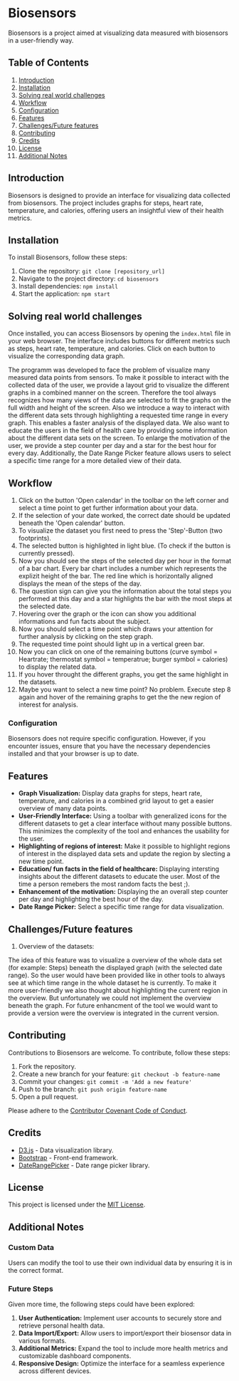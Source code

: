 # Biosensors

Biosensors is a project aimed at visualizing data measured with biosensors in a user-friendly way.

## Table of Contents

1. [Introduction](#introduction)
2. [Installation](#installation)
3. [Solving real world challenges](#Solving-real-world-challenges)
4. [Workflow](#Workflow)
5. [Configuration](#configuration)
6. [Features](#features)
7. [Challenges/Future features](#Challenges/Future-features)
8. [Contributing](#contributing)
9. [Credits](#credits)
10. [License](#license)
11. [Additional Notes](#additional-notes)

## Introduction

Biosensors is designed to provide an interface for visualizing data collected from biosensors. The project includes graphs for steps, heart rate, temperature, and calories, offering users an insightful view of their health metrics.

## Installation

To install Biosensors, follow these steps:

1. Clone the repository: `git clone [repository_url]`
2. Navigate to the project directory: `cd biosensors`
3. Install dependencies: `npm install`
4. Start the application: `npm start`

## Solving real world challenges

Once installed, you can access Biosensors by opening the `index.html` file in your web browser. The interface includes buttons for different metrics such as steps, heart rate, temperature, and calories. Click on each button to visualize the corresponding data graph.

The programm was developed to face the problem of visualize many measured data points from sensors. 
To make it possible to interact with the collected data of the user, we provide a layout grid to visualize the different graphs in a combined manner on the screen. 
Therefore the tool always recognizes how many views of the data are selected to fit the graphs on the full width and height of the screen. 
Also we introduce a way to interact with the different data sets through highlighting a requested time range in every graph. 
This enables a faster analysis of the displayed data. We also want to educate the users in the field of health care by providing some information about the different data sets on the screen. 
To enlarge the motivation of the user, we provide a step counter per day and a star for the best hour for every day. 
Additionally, the Date Range Picker feature allows users to select a specific time range for a more detailed view of their data. 


## Workflow

1. Click on the button 'Open calendar' in the toolbar on the left corner and select a time point to get further information about your data.
2. If the selection of your date worked, the correct date should be updated beneath the 'Open calendar' button.
3. To visualize the dataset you first need to press the 'Step'-Button (two footprints).
4. The selected button is highlighted in light blue. (To check if the button is currently pressed).
5. Now you should see the steps of the selected day per hour in the format of a bar chart. Every bar chart includes a number which represents the explizit height of the bar.
   The red line which is horizontally aligned displays the mean of the steps of the day.
6. The question sign can give you the information about the total steps you performed at this day and a star highlights the bar with the most steps at the selected date.
7. Hovering over the graph or the icon can show you additional informations and fun facts about the subject.
8. Now you should select a time point which draws your attention for further analysis by clicking on the step graph.
9. The requested time point should light up in a vertical green bar.
10. Now you can click on one of the remaining buttons (curve symbol = Heartrate; thermostat symbol = temperatrue; burger symbol = calories) to display the related data.
11. If you hover throught the different graphs, you get the same highlight in the datasets.
12. Maybe you want to select a new time point? No problem. Execute step 8 again and hover of the remaining graphs to get the the new region of interest for analysis.

### Configuration

Biosensors does not require specific configuration. However, if you encounter issues, ensure that you have the necessary dependencies installed and that your browser is up to date.

## Features

- **Graph Visualization:** Display data graphs for steps, heart rate, temperature, and calories in a combined grid layout to get a easier overview of many data points.
- **User-Friendly Interface:** Using a toolbar with generalized icons for the different datasets to get a clear interface without many possible buttons. This minimizes the complexity of the tool and enhances the usability for the user.
- **Highlighting of regions of interest:** Make it possible to highlight regions of interest in the displayed data sets and update the region by slecting a new time point.
- **Education/ fun facts in the field of healthcare:** Displaying intersting insights about the different datasets to educate the user. Most of the time a person remebers the most random facts the best ;).
- **Enhancement of the motivation:** Displaying the an overall step counter per day and highlighting the best hour of the day.
- **Date Range Picker:** Select a specific time range for data visualization.

## Challenges/Future features

1. Overview of the datasets:

The idea of this feature was to visualize a overview of the whole data set (for example: Steps) 
beneath the displayed graph (with the selected date range). So the user would have been provided 
like in other tools to always see at which time range in the whole dataset he is currently. 
To make it more user-friendly we also thought about highlighting the current region in the overview. 
But unfortunately we could not implement the overview beneath the graph. 
For future enhancment of the tool we would want to provide a version were the overview is integrated in the current version.

  

## Contributing

Contributions to Biosensors are welcome. To contribute, follow these steps:

1. Fork the repository.
2. Create a new branch for your feature: `git checkout -b feature-name`
3. Commit your changes: `git commit -m 'Add a new feature'`
4. Push to the branch: `git push origin feature-name`
5. Open a pull request.

Please adhere to the [Contributor Covenant Code of Conduct](CONTRIBUTING.md).

## Credits

- [D3.js](https://d3js.org/) - Data visualization library.
- [Bootstrap](https://getbootstrap.com/) - Front-end framework.
- [DateRangePicker](https://github.com/dangrossman/daterangepicker) - Date range picker library.

## License

This project is licensed under the [MIT License](LICENSE).

## Additional Notes

### Custom Data

Users can modify the tool to use their own individual data by ensuring it is in the correct format.

### Future Steps

Given more time, the following steps could have been explored:

1. **User Authentication:** Implement user accounts to securely store and retrieve personal health data.
2. **Data Import/Export:** Allow users to import/export their biosensor data in various formats.
3. **Additional Metrics:** Expand the tool to include more health metrics and customizable dashboard components.
4. **Responsive Design:** Optimize the interface for a seamless experience across different devices.

